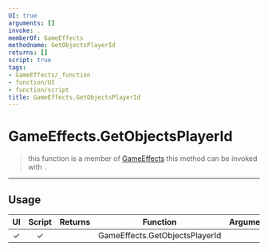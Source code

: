 ```yaml
---
UI: true
arguments: []
invoke: .
memberOf: GameEffects
methodname: GetObjectsPlayerId
returns: []
script: true
tags:
- GameEffects/_function
- function/UI
- function/script
title: GameEffects.GetObjectsPlayerId
---
```

# GameEffects.GetObjectsPlayerId
> this function is a member of [GameEffects](civ-6/lua/GameEffects.md)
> this method can be invoked with `.`
-----
## Usage
|  UI | Script | Returns | Function | Arguments |
|:---:|:------:|-------:|:--------:|:---------|
|✓|✓||GameEffects.GetObjectsPlayerId||

